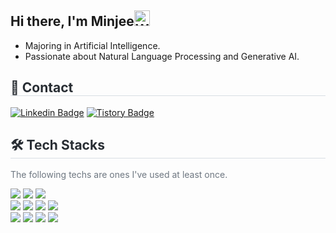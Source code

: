 <div style="text-align: left;">
  
## Hi there, I'm Minjee<img src="https://raw.githubusercontent.com/Tarikul-Islam-Anik/Animated-Fluent-Emojis/master/Emojis/Hand%20gestures/Waving%20Hand%20Medium-Light%20Skin%20Tone.png" alt="Waving Hand Medium-Light Skin Tone" width="25" height="25" />
* Majoring in Artificial Intelligence.
* Passionate about Natural Language Processing and Generative AI.

<div style="text-align: left;">
  <h2 style="border-bottom: 1px solid #d8dee4; color: #282d33;"> 💬 Contact </h2>
</div>

[![Linkedin Badge](https://img.shields.io/badge/LinkedIn-0A66C2?style=for-the-badge&logo=LinkedIn&logoColor=white)](https://www.linkedin.com/in/minjee-yang-661655305/)
[![Tistory Badge](https://img.shields.io/badge/Tech%20Blog-ff5544?style=for-the-badge&logo=Tistory&logoColor=white)](https://andre99.tistory.com/)

<div style="text-align: left;">
  <h2 style="border-bottom: 1px solid #d8dee4; color: #282d33;"> 🛠️ Tech Stacks </h2>
  <p style="color: #6e7781;">The following techs are ones I've used at least once.</p>

  <img src="https://img.shields.io/badge/Python-3776AB?style=for-the-badge&logo=Python&logoColor=white">
  <img src="https://img.shields.io/badge/C++-00599C?style=for-the-badge&logo=C%2B%2B&logoColor=white">
  <img src="https://img.shields.io/badge/Java-007396?style=for-the-badge&logo=Java&logoColor=white">

  <br>

  <img src="https://img.shields.io/badge/PyTorch-EE4C2C?style=for-the-badge&logo=PyTorch&logoColor=white">
  <img src="https://img.shields.io/badge/Selenium-43B02A?style=for-the-badge&logo=Selenium&logoColor=white">
  <img src="https://img.shields.io/badge/Streamlit-FF4B4B?style=for-the-badge&logo=Streamlit&logoColor=white">
  <img src="https://img.shields.io/badge/FastAPI-005571?style=for-the-badge&logo=fastapi&logoColor=white">

  <br>

  <img src="https://img.shields.io/badge/AndroidStudio-3DDC84?style=for-the-badge&logo=Android&logoColor=white">
  <img src="https://img.shields.io/badge/Firebase-FFCA28?style=for-the-badge&logo=Firebase&logoColor=white">
  <img src="https://img.shields.io/badge/Elasticsearch-005571?style=for-the-badge&logo=Elasticsearch&logoColor=white">
  <img src="https://img.shields.io/badge/Git-F05032?style=for-the-badge&logo=Git&logoColor=white">
</div>
</div>
